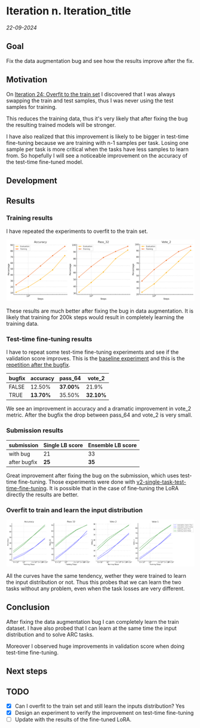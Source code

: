 # Iteration n. Iteration_title

_22-09-2024_

## Goal

Fix the data augmentation bug and see how the results improve after the fix.

## Motivation

On [Iteration 24: Overfit to the train set](Iteration_24_overfit_to_the_train_set.md) I discovered
that I was always swapping the train and test samples, thus I was never using the test samples for training.

This reduces the training data, thus it's very likely that after fixing the bug the resulting trained
models will be stronger.

I have also realized that this improvement is likely to be bigger in test-time fine-tuning because
we are training with n-1 samples per task. Losing one sample per task is more critical when the tasks
have less samples to learn from. So hopefully I will see a noticeable improvement on the accuracy of the
test-time fine-tuned model.

## Development

## Results

### Training results

I have repeated the experiments to overfit to the train set.

![train metrics](res/2024-09-23-16-33-09.png)

These results are much better after fixing the bug in data augmentation. It is likely that training for 200k steps would result in completely learning the training data.

### Test-time fine-tuning results

I have to repeat some test-time fine-tuning experiments and see if the validation score improves. This is the [baseline experiment](https://www.kaggle.com/code/ironbar/single-task-test-time-fine-tuning-for-arc24?scriptVersionId=196610194) and this is the [repetition after the bugfix](https://www.kaggle.com/code/ironbar/single-task-test-time-fine-tuning-for-arc24?scriptVersionId=197889382).

| bugfix | accuracy   | pass_64    | vote_2     |
|--------|------------|------------|------------|
| FALSE  | 12.50%     | **37.00%** | 21.9%      |
| TRUE   | **13.70%** | 35.50%     | **32.10%** |

We see an improvement in accuracy and a dramatic improvement in vote_2 metric. After the bugfix the drop
between pass_64 and vote_2 is very small.

### Submission results

| submission   | Single LB score | Ensemble LB score |
|--------------|-----------------|-------------------|
| with bug     | 21              | 33                |
| after bugfix | **25**          | **35**            |

Great improvement after fixing the bug on the submission, which uses test-time fine-tuning.
Those experiments were done with [v2-single-task-test-time-fine-tuning](https://www.kaggle.com/code/ironbar/v2-single-task-test-time-fine-tuning-for-arc24?scriptVersionId=197730835).
It is possible that in the case of fine-tuning the LoRA directly the results are better.

### Overfit to train and learn the input distribution

![training comparison](res/2024-09-25-16-44-54.png)

All the curves have the same tendency, wether they were trained to learn the input distribution or not.
Thus this probes that we can learn the two tasks without any problem, even when the task losses are very different.

## Conclusion

After fixing the data augmentation bug I can completely learn the train dataset. I have also probed
that I can learn at the same time the input distribution and to solve ARC tasks.

Moreover I observed huge improvements in validation score when doing test-time fine-tuning.

## Next steps

## TODO

- [x] Can I overfit to the train set and still learn the inputs distribution? Yes
- [x] Design an experiment to verify the improvement on test-time fine-tuning
- [ ] Update with the results of the fine-tuned LoRA.
